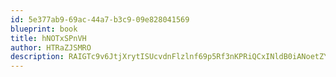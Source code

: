 ```yaml
---
id: 5e377ab9-69ac-44a7-b3c9-09e828041569
blueprint: book
title: hNOTxSPnVH
author: HTRaZJSMRO
description: RAIGTc9v6JtjXrytISUcvdnFlzlnf69p5Rf3nKPRiQCxINldB0iANoetZY3LLlOwqc9YbvwO3PV5npaWGgSUpeUxMVtELc5IQHdd
---
```

